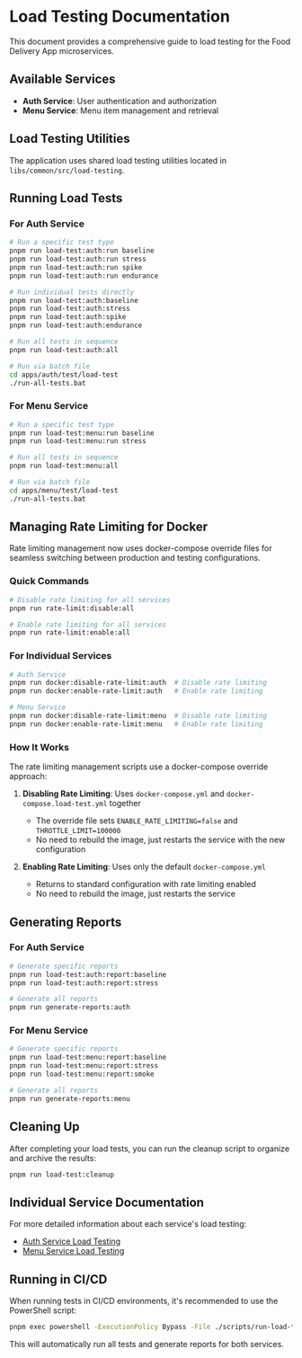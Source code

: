 # Load Testing Documentation

This document provides a comprehensive guide to load testing for the Food Delivery App microservices.

## Available Services

- **Auth Service**: User authentication and authorization
- **Menu Service**: Menu item management and retrieval

## Load Testing Utilities

The application uses shared load testing utilities located in `libs/common/src/load-testing`.

## Running Load Tests

### For Auth Service

```bash
# Run a specific test type
pnpm run load-test:auth:run baseline
pnpm run load-test:auth:run stress
pnpm run load-test:auth:run spike
pnpm run load-test:auth:run endurance

# Run individual tests directly
pnpm run load-test:auth:baseline
pnpm run load-test:auth:stress 
pnpm run load-test:auth:spike
pnpm run load-test:auth:endurance

# Run all tests in sequence
pnpm run load-test:auth:all

# Run via batch file
cd apps/auth/test/load-test
./run-all-tests.bat
```

### For Menu Service

```bash
# Run a specific test type
pnpm run load-test:menu:run baseline
pnpm run load-test:menu:run stress

# Run all tests in sequence
pnpm run load-test:menu:all

# Run via batch file
cd apps/menu/test/load-test
./run-all-tests.bat
```

## Managing Rate Limiting for Docker

Rate limiting management now uses docker-compose override files for seamless switching between production and testing configurations.

### Quick Commands

```bash
# Disable rate limiting for all services
pnpm run rate-limit:disable:all

# Enable rate limiting for all services
pnpm run rate-limit:enable:all
```

### For Individual Services

```bash
# Auth Service
pnpm run docker:disable-rate-limit:auth  # Disable rate limiting
pnpm run docker:enable-rate-limit:auth   # Enable rate limiting

# Menu Service
pnpm run docker:disable-rate-limit:menu  # Disable rate limiting 
pnpm run docker:enable-rate-limit:menu   # Enable rate limiting
```

### How It Works

The rate limiting management scripts use a docker-compose override approach:

1. **Disabling Rate Limiting**: Uses `docker-compose.yml` and `docker-compose.load-test.yml` together
   - The override file sets `ENABLE_RATE_LIMITING=false` and `THROTTLE_LIMIT=100000`
   - No need to rebuild the image, just restarts the service with the new configuration

2. **Enabling Rate Limiting**: Uses only the default `docker-compose.yml`
   - Returns to standard configuration with rate limiting enabled
   - No need to rebuild the image, just restarts the service

## Generating Reports

### For Auth Service

```bash
# Generate specific reports
pnpm run load-test:auth:report:baseline
pnpm run load-test:auth:report:stress

# Generate all reports
pnpm run generate-reports:auth
```

### For Menu Service

```bash
# Generate specific reports
pnpm run load-test:menu:report:baseline
pnpm run load-test:menu:report:stress
pnpm run load-test:menu:report:smoke

# Generate all reports
pnpm run generate-reports:menu
```

## Cleaning Up

After completing your load tests, you can run the cleanup script to organize and archive the results:

```bash
pnpm run load-test:cleanup
```

## Individual Service Documentation

For more detailed information about each service's load testing:

- [Auth Service Load Testing](./apps/auth/test/load-test/README.md)
- [Menu Service Load Testing](./apps/menu/test/load-test/README.md)

## Running in CI/CD

When running tests in CI/CD environments, it's recommended to use the PowerShell script:

```bash
pnpm exec powershell -ExecutionPolicy Bypass -File ./scripts/run-load-tests.ps1 all
```

This will automatically run all tests and generate reports for both services. 
